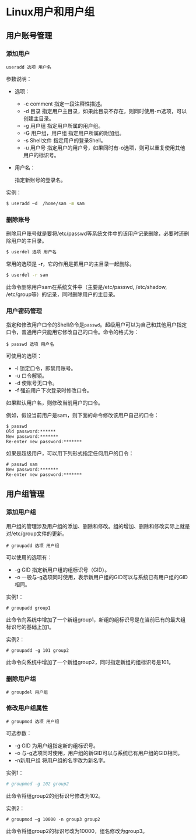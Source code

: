 # Linux用户和用户组



## 用户账号管理



### 添加用户

```shell
useradd 选项 用户名
```
参数说明：

- 选项：
	
	- -c comment 指定一段注释性描述。
	- -d 目录 指定用户主目录，如果此目录不存在，则同时使用-m选项，可以创建主目录。
	- -g 用户组 指定用户所属的用户组。
	- -G 用户组，用户组 指定用户所属的附加组。
	- -s Shell文件 指定用户的登录Shell。
	- -u 用户号 指定用户的用户号，如果同时有-o选项，则可以重复使用其他用户的标识号。
	
- 用户名：

  指定新账号的登录名。

实例：

```bash
$ useradd –d  /home/sam -m sam
```



### 删除账号

删除用户账号就是要将/etc/passwd等系统文件中的该用户记录删除，必要时还删除用户的主目录。

```bash
$ userdel 选项 用户名
```

常用的选项是 **-r**，它的作用是把用户的主目录一起删除。

```bash
$ userdel -r sam
```

此命令删除用户sam在系统文件中（主要是/etc/passwd, /etc/shadow, /etc/group等）的记录，同时删除用户的主目录。



### 用户密码管理

指定和修改用户口令的Shell命令是`passwd`。超级用户可以为自己和其他用户指定口令，普通用户只能用它修改自己的口令。命令的格式为：

```shell
$ passwd 选项 用户名
```

可使用的选项：

- -l 锁定口令，即禁用账号。
- -u 口令解锁。
- -d 使账号无口令。
- -f 强迫用户下次登录时修改口令。

如果默认用户名，则修改当前用户的口令。

例如，假设当前用户是sam，则下面的命令修改该用户自己的口令：

```shell
$ passwd
Old password:****** 
New password:******* 
Re-enter new password:*******
```

如果是超级用户，可以用下列形式指定任何用户的口令：

```shell
# passwd sam 
New password:******* 
Re-enter new password:*******
```



## 用户组管理



### 添加用户组

用户组的管理涉及用户组的添加、删除和修改。组的增加、删除和修改实际上就是对/etc/group文件的更新。

```shell
# groupadd 选项 用户组
```

可以使用的选项有：

- -g GID 指定新用户组的组标识号（GID）。
- -o 一般与-g选项同时使用，表示新用户组的GID可以与系统已有用户组的GID相同。

实例1：

```shell
# groupadd group1  
```

此命令向系统中增加了一个新组group1，新组的组标识号是在当前已有的最大组标识号的基础上加1。

实例2：

```shell
# groupadd -g 101 group2
```

此命令向系统中增加了一个新组group2，同时指定新组的组标识号是101。



###  删除用户组

```shell
# groupdel 用户组
```



###   修改用户组属性

```shell
# groupmod 选项 用户组
```

可选参数：

- -g GID 为用户组指定新的组标识号。
- -o 与-g选项同时使用，用户组的新GID可以与系统已有用户组的GID相同。
- -n新用户组 将用户组的名字改为新名字。

实例1：

```bash
# groupmod -g 102 group2 
```

此命令将组group2的组标识号修改为102。

实例2：

```shell
# groupmod –g 10000 -n group3 group2
```

此命令将组group2的标识号改为10000，组名修改为group3。









